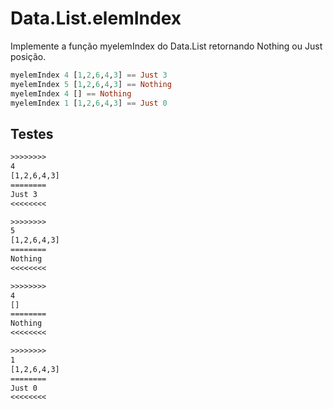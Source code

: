 # Data.List.elemIndex

Implemente a função myelemIndex do Data.List retornando Nothing ou Just posição.

```hs
myelemIndex 4 [1,2,6,4,3] == Just 3
myelemIndex 5 [1,2,6,4,3] == Nothing
myelemIndex 4 [] == Nothing
myelemIndex 1 [1,2,6,4,3] == Just 0
```

## Testes

```txt
>>>>>>>>
4
[1,2,6,4,3]
========
Just 3
<<<<<<<<

>>>>>>>>
5
[1,2,6,4,3]
========
Nothing
<<<<<<<<

>>>>>>>>
4
[]
========
Nothing
<<<<<<<<

>>>>>>>>
1
[1,2,6,4,3]
========
Just 0
<<<<<<<<

```

